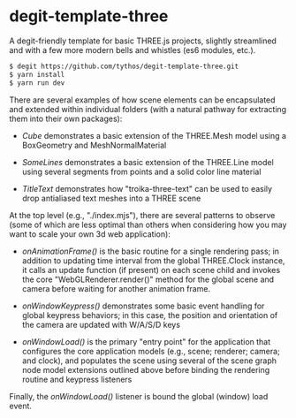 # degit-template-three

A degit-friendly template for basic THREE.js projects, slightly streamlined and with a few more modern bells and whistles (es6 modules, etc.).

```bash
$ degit https://github.com/tythos/degit-template-three.git
$ yarn install
$ yarn run dev
```

There are several examples of how scene elements can be encapsulated and extended within individual folders (with a natural pathway for extracting them into their own packages):

* *Cube* demonstrates a basic extension of the THREE.Mesh model using a BoxGeometry and MeshNormalMaterial

* *SomeLines* demonstrates a basic extension of the THREE.Line model using several segments from points and a solid color line material

* *TitleText* demonstrates how "troika-three-text" can be used to easily drop antialiased text meshes into a THREE scene

At the top level (e.g., "./index.mjs"), there are several patterns to observe (some of which are less optimal than others when considering how you may want to scale your own 3d web application):

* *onAnimationFrame()* is the basic routine for a single rendering pass; in addition to updating time interval from the global THREE.Clock instance, it calls an update function (if present) on each scene child and invokes the core "WebGLRenderer.render()" method for the global scene and camera before waiting for another animation frame.

* *onWindowKeypress()* demonstrates some basic event handling for global keypress behaviors; in this case, the position and orientation of the camera are updated with W/A/S/D keys

* *onWindowLoad()* is the primary "entry point" for the application that configures the core application models (e.g., scene; renderer; camera; and clock), and populates the scene using several of the scene graph node model extensions outlined above before binding the rendering routine and keypress listeners

Finally, the *onWindowLoad()* listener is bound the global (window) load event.
